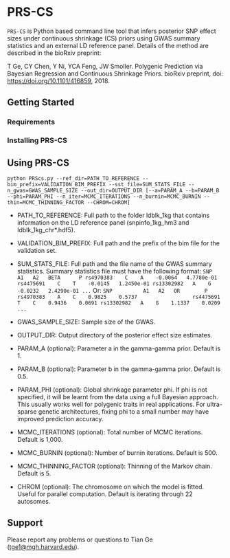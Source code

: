 # PRS-CS
`PRS-CS` is Python based command line tool that infers posterior SNP effect sizes under continuous shrinkage (CS) priors
using GWAS summary statistics and an external LD reference panel. Details of the method are described in the bioRxiv preprint:

T Ge, CY Chen, Y Ni, YCA Feng, JW Smoller. Polygenic Prediction via Bayesian Regression and Continuous Shrinkage Priors. bioRxiv preprint, doi: https://doi.org/10.1101/416859, 2018.
 

## Getting Started


### Requirements


### Installing PRS-CS


## Using PRS-CS

`
python PRScs.py --ref_dir=PATH_TO_REFERENCE --bim_prefix=VALIDATION_BIM_PREFIX --sst_file=SUM_STATS_FILE --n_gwas=GWAS_SAMPLE_SIZE --out_dir=OUTPUT_DIR [--a=PARAM_A --b=PARAM_B --phi=PARAM_PHI --n_iter=MCMC_ITERATIONS --n_burnin=MCMC_BURNIN --thin=MCMC_THINNING_FACTOR --CHROM=CHROM]
`
 - PATH_TO_REFERENCE: Full path to the folder ldblk_1kg that contains information on the LD reference panel (snpinfo_1kg_hm3 and ldblk_1kg_chr*.hdf5).

 - VALIDATION_BIM_PREFIX: Full path and the prefix of the bim file for the validation set. 

 - SUM_STATS_FILE: Full path and the file name of the GWAS summary statistics.
                   Summary statistics file must have the following format:
`
                   SNP          A1   A2   BETA      P
                   rs4970383    C    A    -0.0064   4.7780e-01
                   rs4475691    C    T    -0.0145   1.2450e-01
                   rs13302982   A    G    -0.0232   2.4290e-01
                   ...
`
                Or:
`
                   SNP          A1   A2   OR        P
                   rs4970383    A    C    0.9825    0.5737                 
                   rs4475691    T    C    0.9436    0.0691
                   rs13302982   A    G    1.1337    0.0209
                   ...
`
 - GWAS_SAMPLE_SIZE: Sample size of the GWAS.

 - OUTPUT_DIR: Output directory of the posterior effect size estimates.

 - PARAM_A (optional): Parameter a in the gamma-gamma prior. Default is 1.

 - PARAM_B (optional): Parameter b in the gamma-gamma prior. Default is 0.5.

 - PARAM_PHI (optional): Global shrinkage parameter phi. If phi is not specified, it will be learnt from the data using a full Bayesian approach. This usually works well for polygenic traits in real applications. For ultra-sparse genetic architectures, fixing phi to a small number may have improved prediction accuracy.

 - MCMC_ITERATIONS (optional): Total number of MCMC iterations. Default is 1,000.

 - MCMC_BURNIN (optional): Number of burnin iterations. Default is 500.

 - MCMC_THINNING_FACTOR (optional): Thinning of the Markov chain. Default is 5.

 - CHROM (optional): The chromosome on which the model is fitted. Useful for parallel computation. Default is iterating through 22 autosomes.


## Support
Please report any problems or questions to Tian Ge (tge1@mgh.harvard.edu).
